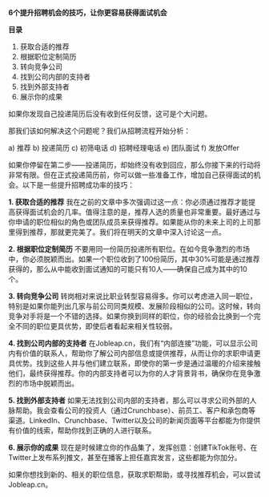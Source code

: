 **6个提升招聘机会的技巧，让你更容易获得面试机会**

**目录**

1. 获取合适的推荐
2. 根据职位定制简历
3. 转向竞争公司
4. 找到公司内部的支持者
5. 找到外部支持者
6. 展示你的成果

如果你发现自己投递简历后没有收到任何反馈，这可是个大问题。

那我们该如何解决这个问题呢？我们从招聘流程开始分析：

a) 推荐
b) 投递简历
c) 初筛电话
d) 招聘经理电话
e) 团队面试
f) 发放Offer

如果你停留在第二步——投递简历，却始终没有收到回应，那么你接下来的行动将非常有限。但在正式投递简历前，你可以做一些准备工作，增加自己获得面试的机会。以下是一些提升招聘成功率的技巧：

**1. 获取合适的推荐**
我在之前的文章中多次强调过这一点：你必须通过推荐才能提高获得面试机会的几率。值得注意的是，推荐人选的质量也非常重要。最好通过与你申请的职位相似的角色或团队成员来获得推荐。如果能从你的未来上司的上司那里得到推荐，那就更完美了。我们将在明天的文章中深入讨论这一点。

**2. 根据职位定制简历**
不要用同一份简历投递所有职位。在如今竞争激烈的市场中，你必须脱颖而出。如果一个职位收到了100份简历，其中30%可能是通过推荐获得的，那么从中能收到面试通知的可能只有10人——确保自己成为其中的10个。

**3. 转向竞争公司**
转岗相对来说比职业转型容易得多。你可以考虑进入同一职位，特别是如果你能列出几家与前公司同类规模、发展阶段相似的公司。这时候，转向竞争对手将是一个不错的选择。如果你换到同样的职位，你的经验会比换到一个完全不同的职位更具优势，即使后者看起来相关性较弱。

**4. 找到公司内部的支持者**
在Jobleap.cn，我们有“内部连接”功能，可以显示公司内有价值的联系人，帮助你了解公司内部信息或提供推荐，从而让你的求职申请更具优势。找到这些人并与他们建立联系，即使你的第一步是通过温暖的介绍来接触他们，最终获得推荐。你的内部支持者可以为你的人才背景背书，确保你在竞争激烈的市场中脱颖而出。

**5. 找到外部支持者**
如果无法找到公司内部的支持者，那么可以寻求公司外部的人脉帮助。我会查看公司的投资人（通过Crunchbase）、前员工、客户和承包商等渠道。LinkedIn、Crunchbase、Twitter以及公司的新闻页面等平台都能为你提供有价值的线索，帮助你找到正确的人进行联系。

**6. 展示你的成果**
现在是时候建立你的作品集了，发挥创意：创建TikTok账号、在Twitter上发布系列推文，甚至在播客上担任嘉宾发言，这些都能为你加分。

如果你想找到新的、相关的职位信息，获取求职帮助，或寻找推荐机会，可以尝试Jobleap.cn。
